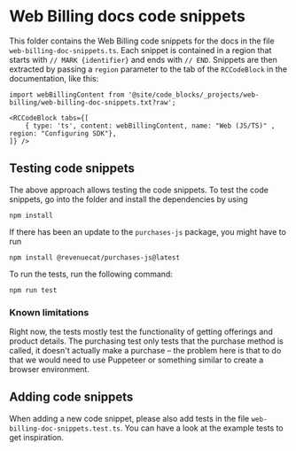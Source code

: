 # Web Billing docs code snippets

This folder contains the Web Billing code snippets for the docs in the file `web-billing-doc-snippets.ts`. Each snippet is contained in a region that starts with `// MARK {identifier}` and ends with `// END`. Snippets are then extracted by passing a `region` parameter to the tab of the `RCCodeBlock` in the documentation, like this:

```
import webBillingContent from '@site/code_blocks/_projects/web-billing/web-billing-doc-snippets.txt?raw';

<RCCodeBlock tabs={[
    { type: 'ts', content: webBillingContent, name: "Web (JS/TS)" , region: "Configuring SDK"},
]} />
```

## Testing code snippets

The above approach allows testing the code snippets. To test the code snippets, go into the folder and install the dependencies by using

```
npm install
```

If there has been an update to the `purchases-js` package, you might have to run

```
npm install @revenuecat/purchases-js@latest
```

To run the tests, run the following command:

```
npm run test
```

### Known limitations

Right now, the tests mostly test the functionality of getting offerings and product details. The purchasing test only tests that the purchase method is called, it doesn't actually make a purchase – the problem here is that to do that we would need to use Puppeteer or something similar to create a browser environment.

## Adding code snippets

When adding a new code snippet, please also add tests in the file `web-billing-doc-snippets.test.ts`. You can have a look at the example tests to get inspiration.
